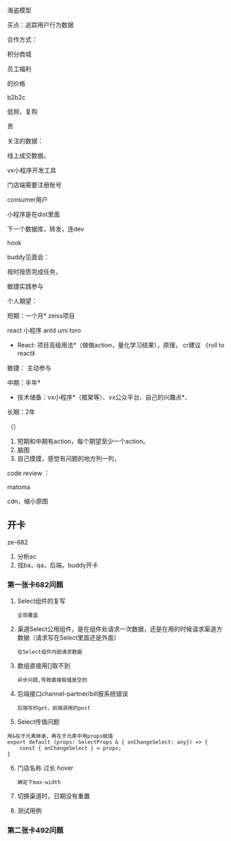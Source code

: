 海盗模型

买点：追踪用户行为数据



合作方式：

积分商城

员工福利





的价格

b2b2c

低频，复购

贵



关注的数据：

线上成交数据。





vx小程序开发工具

门店端需要注册账号

consumer用户



小程序是在dist里面

下一个数据库，转发，连dev

hook















buddy见面会：

按时按质完成任务，

敏捷实践参与

个人期望：

短期：一个月*   zeiss项目

react 小程序 antd umi  toro

* React:   项目高级用法*（做做action，量化学习结果），原理， cr建议   《roll to react》

敏捷： 主动参与

中期：半年*

* 技术储备：vx小程序*（框架等）、vx公众平台、自己的兴趣点*、

长期：2年



（）

1. 短期和中期有action，每个期望至少一个action。
2. 脑图
3. 自己摸摸，感觉有问题的地方列一列，



code review ：

matoma





cdn，缩小原图













## 开卡

ze-682

1. 分析ac
2. 找ba，qa，后端，buddy开卡

### 第一张卡682问题

1. Select组件的复写

   ```
   全局覆盖
   ```

5. 渠道Select公用组件，是在组件处请求一次数据，还是在用的时候请求渠道方数据（请求写在Select里面还是外面）

   ```
   在Select组件内部请求数据
   ```

6. 数组直接用[]取不到

   ```
   异步问题,导致直接取值是空的
   ```

7. 后端接口channel-partner/bill报系统错误

   ```
   后端写的get，前端调用的post
   ```

9. Select传值问题

```
用&在子元素继承，再在子元素中用props赋值
export default (props: SelectProps & { onChangeSelect: any}) => {
	const { onChangeSelect } = props;
}
```

6. 门店名称 过长 hover

   ```
   确定下max-width
   ```

   

7. 切换渠道时，日期没有重置

8. 测试用例

### 第二张卡492问题




